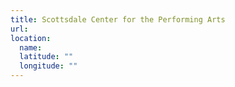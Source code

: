 ```yaml
---
title: Scottsdale Center for the Performing Arts
url:
location:
  name:
  latitude: ""
  longitude: ""
---
```

